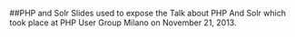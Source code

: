 ##PHP and Solr
Slides used to expose the Talk about PHP And Solr which took place at PHP User Group Milano on November 21, 2013.

